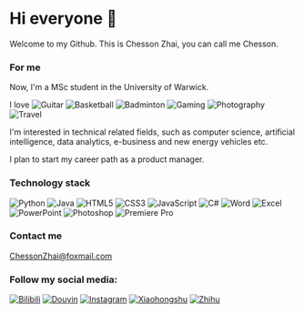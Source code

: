 # Hi everyone 👋
Welcome to my Github. This is Chesson Zhai, you can call me Chesson. 

### For me
Now, I'm a MSc student in the University of Warwick.

I love ![Guitar](https://img.shields.io/badge/-Guitar-FFD700?style=flat-square&logo=guitar&logoColor=white)
![Basketball](https://img.shields.io/badge/-Basketball-orange?style=flat-square&logo=basketball&logoColor=white)
![Badminton](https://img.shields.io/badge/-Badminton-00BFFF?style=flat-square&logo=badminton&logoColor=white)
![Gaming](https://img.shields.io/badge/-Gaming-9C27B0?style=flat-square&logo=gamepad&logoColor=white)
![Photography](https://img.shields.io/badge/-Photography-4B0082?style=flat-square&logo=camera&logoColor=white)
![Travel](https://img.shields.io/badge/-Travel-008000?style=flat-square&logo=airplane&logoColor=white)


I'm interested in technical related fields, such as computer science, artificial intelligence, data analytics, e-business and new energy vehicles etc.

I plan to start my career path as a product manager.

### Technology stack
![Python](https://img.shields.io/badge/-Python-3776AB?style=flat-square&logo=python&logoColor=white)
![Java](https://img.shields.io/badge/-Java-007396?style=flat-square&logo=java&logoColor=white)
![HTML5](https://img.shields.io/badge/-HTML5-E34F26?style=flat-square&logo=html5&logoColor=white)
![CSS3](https://img.shields.io/badge/-CSS3-1572B6?style=flat-square&logo=css3)
![JavaScript](https://img.shields.io/badge/-JavaScript-F7DF1E?style=flat-square&logo=javascript&logoColor=black)
![C#](https://img.shields.io/badge/-C%23-239120?style=flat-square&logo=csharp&logoColor=white)
![Word](https://img.shields.io/badge/-Word-2B579A?style=flat-square&logo=microsoftword&logoColor=white)
![Excel](https://img.shields.io/badge/-Excel-217346?style=flat-square&logo=microsoftexcel&logoColor=white)
![PowerPoint](https://img.shields.io/badge/-PowerPoint-B7472A?style=flat-square&logo=microsoftpowerpoint&logoColor=white)
![Photoshop](https://img.shields.io/badge/-Photoshop-31A8FF?style=flat-square&logo=adobephotoshop&logoColor=white)
![Premiere Pro](https://img.shields.io/badge/-Premiere%20Pro-9999FF?style=flat-square&logo=adobepremierepro&logoColor=white)


### Contact me
ChessonZhai@foxmail.com

### Follow my social media:
[![Bilibili](https://img.shields.io/badge/Bilibili-杂食老翟-00A1D6?style=flat-square&logo=bilibili)](https://space.bilibili.com/474510573)
[![Douyin](https://img.shields.io/badge/Douyin-杂食老翟-FF4500?style=flat-square&logo=tiktok)](https://www.douyin.com/user/MS4wLjABAAAA8SxbTCoahDB29M1MRL-1rOiPUAS96E49CSg3pHRUxd8)
[![Instagram](https://img.shields.io/badge/Instagram-%40chessonzhai-E4405F?style=flat-square&logo=instagram)](https://www.instagram.com/chessonzhai/)
[![Xiaohongshu](https://img.shields.io/badge/小红书-杂食老翟-FF4500?style=flat-square&logo=xiaohongshu)](https://www.xiaohongshu.com/user/profile/5d1ef4940000000010039a38)
[![Zhihu](https://img.shields.io/badge/知乎-杂食老翟-0084FF?style=flat-square)](https://www.zhihu.com/people/za-shi-lao-di)


